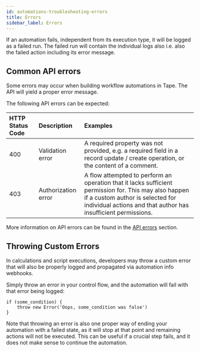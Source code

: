 ```yaml
---
id: automations-troubleshooting-errors
title: Errors
sidebar_label: Errors
---
```


If an automation fails, independent from its execution type, it will be logged as a failed run. The failed run will contain the individual logs also i.e. also the failed action including its error message.

## Common API errors

Some errors may occur when building workflow automations in Tape. The API will yield a proper error message.

The following API errors can be expected:

| HTTP Status Code | Description         | Examples                                                                                                                                                                                                   |
| :--------------- | :------------------ | :--------------------------------------------------------------------------------------------------------------------------------------------------------------------------------------------------------- |
| 400              | Validation error    | A required property was not provided, e.g. a required field in a record update / create operation, or the content of a comment.                                                                            |
| 403              | Authorization error | A flow attempted to perform an operation that it lacks sufficient permission for. This may also happen if a custom author is selected for individual actions and that author has insufficient permissions. |

More information on API errors can be found in the [API errors](/docs/api/errors) section.

## Throwing Custom Errors

In calculations and script executions, developers may throw a custom error that will also be properly logged and propagated via automation info webhooks.

Simply throw an error in your control flow, and the automation will fail with that error being logged:

```
if (some_condition) {
    throw new Error('Oops, some_condition was false')
}
```

Note that throwing an error is also one proper way of ending your automation with a failed state, as it will stop at that point and remaining actions will not be executed. This can be useful if a crucial step fails, and it does not make sense to continue the automation.
